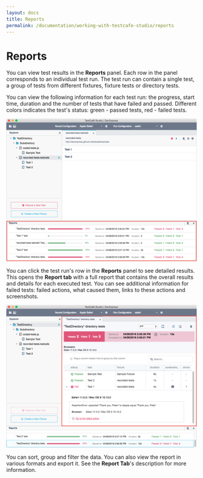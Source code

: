 ```yaml
---
layout: docs
title: Reports
permalink: /documentation/working-with-testcafe-studio/reports
---
```

# Reports

You can view test results in the **Reports** panel. Each row in the panel corresponds to an individual test run. The test run can contain a single test, a group of tests from different fixtures, fixture tests or directory tests.

You can view the following information for each test run: the progress, start time, duration and the number of tests that have failed and passed. Different colors indicates the test's status: green - passed tests, red - failed tests.

![Reports Panel](../../images/working-with-testcafe-studio/reports-panel.png)

You can click the test run's row in the **Reports** panel to see detailed results. This opens the **Report tab** with a full report that contains the overall results and details for each executed test. You can see additional information for failed tests: failed actions, what caused them, links to these actions and screenshots.

![Report Tab](../../images/working-with-testcafe-studio/report-tab.png)

You can sort, group and filter the data. You can also view the report in various formats and export it. See the **Report Tab**'s description for more information.
